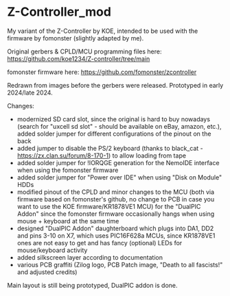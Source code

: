 # Z-Controller_mod

My variant of the Z-Controller by KOE, intended to be used with the firmware by fomonster (slightly adapted by me).

Original gerbers & CPLD/MCU programming files here: https://github.com/koe1234/Z-controller/tree/main

fomonster firmware here: https://github.com/fomonster/zcontroller

Redrawn from images before the gerbers were released. Prototyped in early 2024/late 2024.

Changes: 
- modernized SD card slot, since the original is hard to buy nowadays (search for "uxcell sd slot" - should be available on eBay, amazon, etc.), added solder jumper for different configurations of the pinout on the back
- added jumper to disable the PS/2 keyboard (thanks to black_cat - https://zx.clan.su/forum/8-170-1) to allow loading from tape
- added solder jumper for !IORQGE generation for the NemoIDE interface when using the fomonster firmware
- added solder jumper for "Power over IDE" when using "Disk on Module" HDDs
- modified pinout of the CPLD and minor changes to the MCU (both via firmware based on fomonster's github, no change to PCB in case you want to use the KOE firmware/KR1878VE1 MCU) for the "DualPIC Addon" since the fomonster firmware occasionally hangs when using mouse + keyboard at the same time
- designed "DualPIC Addon" daughterboard which plugs into DA1, DD2 and pins 3-10 on X7, which uses PIC16F628a MCUs, since KR1878VE1 ones are not easy to get and has fancy (optional) LEDs for mouse/keyboard activity
- added silkscreen layer according to documentation
- various PCB graffiti (Zilog logo, PCB Patch image, "Death to all fascists!" and adjusted credits)

Main layout is still being prototyped, DualPIC addon is done.

